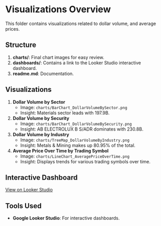 # Visualizations Overview

This folder contains visualizations related to dollar volume, and average prices.

## Structure
1. **charts/**: Final chart images for easy review.
2. **dashboards/**: Contains a link to the Looker Studio interactive dashboard.
3. **readme.md**: Documentation.

## Visualizations
1. **Dollar Volume by Sector**
   - Image: `charts/BarChart_DollarVolumeBySector.png`
   - Insight: Materials sector leads with 197.9B.
2. **Dollar Volume by Security**
   - Image: `charts/BarChart_DollarVolumeBySecurity.png`
   - Insight: AB ELECTROLUX B S/ADR dominates with 230.8B.
3. **Dollar Volume by Industry**
   - Image: `charts/TreeMap_DollarVolumeByIndustry.png`
   - Insight: Metals & Mining makes up 80.95% of the total.
4. **Average Price Over Time by Trading Symbol**
   - Image: `charts/LineChart_AveragePriceOverTime.png`
   - Insight: Displays trends for various trading symbols over time.

## Interactive Dashboard
[View on Looker Studio](https://lookerstudio.google.com/reporting/a45c370d-5933-4161-8707-0b5132dee9e3)

## Tools Used
- **Google Looker Studio**: For interactive dashboards.